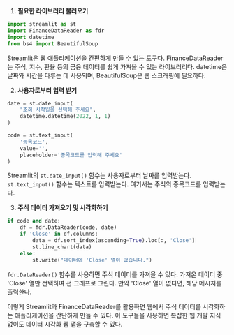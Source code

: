 1. **필요한 라이브러리 불러오기**

```python
import streamlit as st
import FinanceDataReader as fdr
import datetime
from bs4 import BeautifulSoup
```

Streamlit은 웹 애플리케이션을 간편하게 만들 수 있는 도구다. FinanceDataReader는 주식, 지수, 환율 등의 금융 데이터를 쉽게 가져올 수 있는 라이브러리다. datetime은 날짜와 시간을 다루는 데 사용되며, BeautifulSoup은 웹 스크래핑에 필요하다.

2. **사용자로부터 입력 받기**

```python
date = st.date_input(
    "조회 시작일을 선택해 주세요",
    datetime.datetime(2022, 1, 1)
)

code = st.text_input(
    '종목코드', 
    value='',
    placeholder='종목코드를 입력해 주세요'
)
```

Streamlit의 `st.date_input()` 함수는 사용자로부터 날짜를 입력받는다. `st.text_input()` 함수는 텍스트를 입력받는다. 여기서는 주식의 종목코드를 입력받는다.

3. **주식 데이터 가져오기 및 시각화하기**

```python
if code and date:
    df = fdr.DataReader(code, date)
    if 'Close' in df.columns:
        data = df.sort_index(ascending=True).loc[:, 'Close']
        st.line_chart(data)
    else:
        st.write("데이터에 'Close' 열이 없습니다.")
```

`fdr.DataReader()` 함수를 사용하면 주식 데이터를 가져올 수 있다. 가져온 데이터 중 'Close' 열만 선택하여 선 그래프로 그린다. 만약 'Close' 열이 없다면, 해당 메시지를 출력한다.



이렇게 Streamlit과 FinanceDataReader를 활용하면 웹에서 주식 데이터를 시각화하는 애플리케이션을 간단하게 만들 수 있다. 이 도구들을 사용하면 복잡한 웹 개발 지식 없이도 데이터 시각화 웹 앱을 구축할 수 있다.